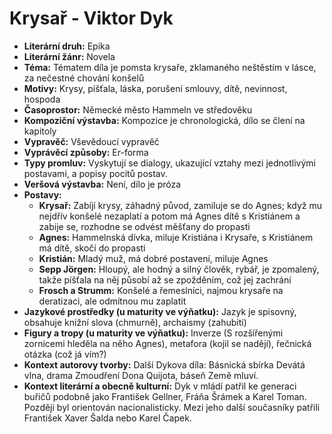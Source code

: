 # Krysař - Viktor Dyk
- **Literární druh:** Epika
- **Literární žánr:** Novela
- **Téma:** Tématem díla je pomsta krysaře, zklamaného neštěstím v lásce, za nečestné chování konšelů
- **Motivy:** Krysy, píšťala, láska, porušení smlouvy, dítě, nevinnost, hospoda
- **Časoprostor:** Německé město Hammeln ve středověku
- **Kompoziční výstavba:** Kompozice je chronologická, dílo se člení na kapitoly
- **Vypravěč:** Vševědoucí vypravěč
- **Vyprávěcí způsoby:** Er-forma
- **Typy promluv:** Vyskytují se dialogy, ukazující vztahy mezi jednotlivými postavami, a popisy pocitů postav.
- **Veršová výstavba:** Není, dílo je próza
- **Postavy:**
  - **Krysař:** Zabíjí krysy, záhadný původ, zamiluje se do Agnes; když mu nejdřív konšelé nezaplatí a potom má Agnes dítě s Kristiánem a zabije se, rozhodne se odvést měšťany do propasti
  - **Agnes:** Hammelnská dívka, miluje Kristiána i Krysaře, s Kristiánem má dítě, skočí do propasti
  - **Kristián:** Mladý muž, má dobré postavení, miluje Agnes
  - **Sepp Jörgen:** Hloupý, ale hodný a silný člověk, rybář, je zpomalený, takže píšťala na něj působí až se zpožděním, což jej zachrání
  - **Frosch a Strumm:** Konšelé a řemeslníci, najmou krysaře na deratizaci, ale odmítnou mu zaplatit
- **Jazykové prostředky (u maturity ve výňatku):** Jazyk je spisovný, obsahuje knižní slova (chmurně), archaismy (zahubiti)
- **Figury a tropy (u maturity ve výňatku):** Inverze (S rozšířenými zornicemi hleděla na něho Agnes), metafora (kojil se nadějí), řečnická otázka (což já vím?)
- **Kontext autorovy tvorby:** Další Dykova díla: Básnická sbírka Devátá vlna, drama Zmoudření Dona Quijota, báseň Země mluví.
- **Kontext literární a obecně kulturní:** Dyk v mládí patřil ke generaci buřičů podobně jako František Gellner, Fráňa Šrámek a Karel Toman. Později byl orientován nacionalisticky. Mezi jeho další současníky patřili František Xaver Šalda nebo Karel Čapek.
